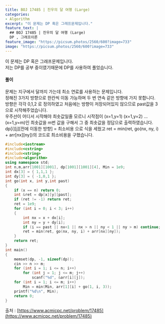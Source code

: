 ```yaml
---
title: BOJ 17485 | 진우의 달 여행 (Large)
categories:
- Algorithm
excerpt: "이 문제는 DP 혹은 그래프문제입니다."
feature_text: |
  ## BOJ 17485 | 진우의 달 여행 (Large) 
  DP , 그래프이론
feature_image: "https://picsum.photos/2560/600?image=733"
image: "https://picsum.photos/2560/600?image=733"
---
```


이 문제는 DP 혹은 그래프문제입니다. <br>
저는 DP를 공부 중이였기때문에 DP를 사용하여 풀었습니다.

<h4>풀이</h4> 
 문제는 지구에서 달까지 가는데 최소 연료를 사용하는 문제입니다.<br>
정해진 3가지 방향으로 한칸씩 이동 가능하며 두 번 연속 같은 방향에 가지 못합니다.<br>
방향은 각각 0,1,2 로 정의하였고
처음에는 방향이 저장되어있지 않으므로 past값을 3으로 시작해주었습니다. <br>
우주선이 어디서 시작해야 최솟값일줄 모르니 시작점이 (x=1,y=1) (x=1,y=2) ... (x=1,y=m)인 최솟값을 m번 값을 구해서
그 중 최솟값을 정답으로 출력하였습니다. <br>
dp[i][j][전에 이동한 방향] = 최소비용 으로  식을 세웠고
ret = min(ret, go(nx, ny, i) + arr[nx][ny])의 코드로 최소비용을 구했습니다.<br>

```c++
#include<iostream>
#include<cstring>
#include<string>
#include<algorithm>
using namespace std;
int n,m,arr[1001][1001], dp[1001][1001][4], Min = 1e9;
int dx[3] = { 1,1,1 };
int dy[3] = { -1,0,1 };
int go(int x, int y,int past)
{
	if (x == n) return 0;
	int &ret = dp[x][y][past];
	if (ret != -1) return ret;
	ret = 1e9;
	for (int i = 0; i < 3; i++)
	{
		int nx = x + dx[i];
		int ny = y + dy[i];
		if (i == past || nx<1 || nx > n || ny < 1 || ny > m) continue;
		ret = min(ret, go(nx, ny, i) + arr[nx][ny]);
	}
	return ret;
}
int main()
{
	memset(dp, -1, sizeof(dp));
	cin >> n >> m;
	for (int i = 1; i <= n; i++)
		for (int j = 1; j <= m; j++)
			scanf("%d", &arr[i][j]);
	for (int i = 1; i <= m; i++)
		Min = min(Min, arr[1][i] + go(1, i, 3));
	printf("%d\n", Min);
	return 0;
}
```

출처 : [https://www.acmicpc.net/problem/17485](https://www.acmicpc.net/problem/17485)